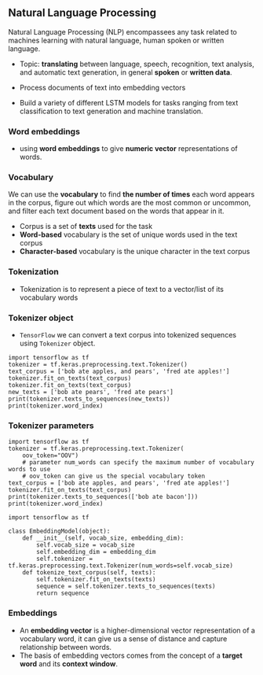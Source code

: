 
## Natural Language Processing

Natural Language Processing (NLP) encompassees any task related to machines learning with natural language, human spoken or written language. 

* Topic: **translating** between language, speech, recognition, text analysis, and automatic text generation, in general **spoken** or **written data**.

* Process documents of text into embedding vectors
* Build a variety of different LSTM models for tasks ranging from text classification to text generation and machine translation.

### Word embeddings

* using **word embeddings** to give **numeric vector** representations of words.

### Vocabulary

We can use the **vocabulary** to find **the number of times** each word appears in the corpus, figure out which words are the most common or uncommon, and filter each text document based on the words that appear in it.

* Corpus is a set of **texts** used for the task
* **Word-based** vocabulary is the set of unique words used in the text corpus
* **Character-based** vocabulary is the unique character in the text corpus

### Tokenization

* Tokenization is to represent a piece of text to a vector/list of its vocabulary words

### Tokenizer object
* `TensorFlow` we can convert a text corpus into tokenized sequences using `Tokenizer` object.

```
import tensorflow as tf
tokenizer = tf.keras.preprocessing.text.Tokenizer()
text_corpus = ['bob ate apples, and pears', 'fred ate apples!']
tokenizer.fit_on_texts(text_corpus)
tokenizer.fit_on_texts(text_corpus)
new_texts = ['bob ate pears', 'fred ate pears']
print(tokenizer.texts_to_sequences(new_texts))
print(tokenizer.word_index)
```

### Tokenizer parameters

```
import tensorflow as tf
tokenizer = tf.keras.preprocessing.text.Tokenizer(
    oov_token="OOV")
    # parameter num_words can specify the maximum number of vocabulary words to use
    # oov_token can give us the special vocabulary token
text_corpus = ['bob ate apples, and pears', 'fred ate apples!']
tokenizer.fit_on_texts(text_corpus)
print(tokenizer.texts_to_sequences(['bob ate bacon']))
print(tokenizer.word_index)

```

```
import tensorflow as tf

class EmbeddingModel(object):
    def __init__(self, vocab_size, embedding_dim):
        self.vocab_size = vocab_size
        self.embedding_dim = embedding_dim
        self.tokenizer = tf.keras.preprocessing.text.Tokenizer(num_words=self.vocab_size)
    def tokenize_text_corpus(self, texts):
        self.tokenizer.fit_on_texts(texts)
        sequence = self.tokenizer.texts_to_sequences(texts)
        return sequence
```

### Embeddings

* An **embedding vector** is a higher-dimensional vector representation of a vocabulary word, it can give us a sense of distance and capture relationship between words.
* The basis of embedding vectors comes from the concept of a **target word** and its **context window**.



